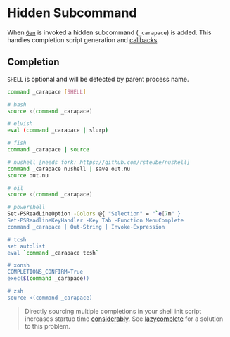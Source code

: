 # Hidden Subcommand

When [`Gen`](https://pkg.go.dev/github.com/rsteube/carapace#Gen) is invoked a hidden subcommand (`_carapace`) is added. This handles completion script generation and [callbacks](../action/actionCallback.md).


## Completion

`SHELL` is optional and will be detected by parent process name.

```sh
command _carapace [SHELL]
```

```sh
# bash
source <(command _carapace)

# elvish
eval (command _carapace | slurp)

# fish
command _carapace | source

# nushell [needs fork: https://github.com/rsteube/nushell]
command _carapace nushell | save out.nu
source out.nu

# oil
source <(command _carapace)

# powershell
Set-PSReadLineOption -Colors @{ "Selection" = "`e[7m" }
Set-PSReadlineKeyHandler -Key Tab -Function MenuComplete
command _carapace | Out-String | Invoke-Expression

# tcsh
set autolist
eval `command _carapace tcsh`

# xonsh
COMPLETIONS_CONFIRM=True
exec($(command _carapace))

# zsh
source <(command _carapace)
```

> Directly sourcing multiple completions in your shell init script increases startup time [considerably](https://medium.com/@jzelinskie/please-dont-ship-binaries-with-shell-completion-as-commands-a8b1bcb8a0d0). See [lazycomplete](https://github.com/rsteube/lazycomplete) for a solution to this problem.
